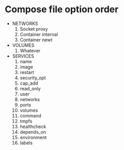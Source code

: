 # Compose file option order
 - NETWORKS
    1. Socket proxy
    2. Container internal
    3. Container newt
 - VOLUMES
    1. Whatever
 - SERVICES
    1. name
    2. image
    3. restart
    4. security_opt
    5. cap_add
    6. read_only
    7. user
    8. networks
    9. ports
    10. volumes
    11. command
    12. tmpfs
    13. healthcheck
    14. depends_on
    15. environment
    16. labels

